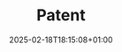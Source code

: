 ---
weight: 999
title: "Patent"
description: ""
icon: "balance"
date: "2025-02-18T18:15:08+01:00"
lastmod: "2025-02-18T18:15:08+01:00"
draft: false
toc: true
---